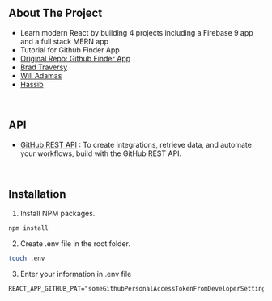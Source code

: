 ## About The Project

- Learn modern React by building 4 projects including a Firebase 9 app and a full stack MERN app
- Tutorial for Github Finder App
- [Original Repo: Github Finder App](https://github.com/bradtraversy/github-finder-app)
- [Brad Traversy](https://github.com/bradtraversy)
- [Will Adamas](https://github.com/bushblade)
- [Hassib](https://github.com/hassibmoddasser)

&nbsp;

## API

- [GitHub REST API](https://docs.github.com/en/rest) : To create integrations, retrieve data, and automate your workflows, build with the GitHub REST API.

&nbsp;

## Installation

1. Install NPM packages.

```sh
npm install
```

2. Create .env file in the root folder.

```sh
touch .env
```

3. Enter your information in .env file

```env
REACT_APP_GITHUB_PAT="someGithubPersonalAccessTokenFromDeveloperSettings"
```

&nbsp;
